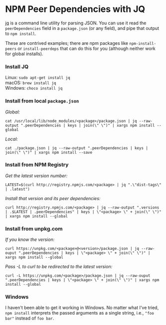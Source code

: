 # NPM Peer Dependencies with JQ
[jq](https://github.com/stedolan/jq) is a command line utility for parsing JSON. You can use it read the `peerDependencies` field in a `package.json` (or any field), and pipe that output to `npm install`.

These are contrived examples; there are npm packages like `npm-install-peers` or `install-peerdeps` that can do this for you (although neither work for global installs).

### Install JQ
Linux: `sudo apt-get install jq`  
macOS: `brew install jq`  
Windows: `choco install jq`

### Install from local `package.json`
*Global:*
```
cat /usr/local/lib/node_modules/<package>/package.json | jq --raw-output ".peerDependencies | keys | join(\" \")" | xargs npm install --global
```

*Local:*
```
cat ./package.json | jq --raw-output ".peerDependencies | keys | join(\" \")" | xargs npm install --save
```

### Install from NPM Registry
*Get the latest version number:*  
```
LATEST=$(curl http://registry.npmjs.com/<package> | jq ".\"dist-tags\" | .latest")
```

*Install that version and its peer dependencies:*  
```
curl http://registry.npmjs.com/<package> | jq --raw-output ".versions | .$LATEST | .peerDependencies" | keys | \"<package> \" + join(\" \")" | xargs npm install --global
```

### Install from unpkg.com
*If you know the version:*  
```
curl https://unpkg.com/<package>@<version>/package.json | jq --raw-ouput ".peerDependencies | keys | \"<package> \" + join(\" \")" | xargs npm install --global
```

*Pass -L to curl to be redirected to the latest version:*
```
curl -L https://unpkg.com/<package>/package.json | jq --raw-ouput ".peerDependencies | keys | \"<package> \" + join(\" \")" | xargs npm install --global
```

### Windows
I haven't been able to get it working in Windows. No matter what I've tried, `npm install` interprets the passed arguments as a single string, i.e., `"foo bar"` instead of `foo bar`.
